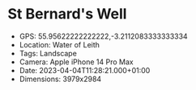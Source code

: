 # St Bernard's Well

- GPS: 55.95622222222222,-3.2112083333333334
- Location: Water of Leith
- Tags: Landscape
- Camera: Apple iPhone 14 Pro Max
- Date: 2023-04-04T11:28:21.000+01:00
- Dimensions: 3979x2984
